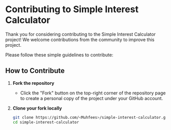 # Contributing to Simple Interest Calculator

Thank you for considering contributing to the Simple Interest Calculator project! We welcome contributions from the community to improve this project.

Please follow these simple guidelines to contribute:

## How to Contribute

1. **Fork the repository**
   - Click the "Fork" button on the top-right corner of the repository page to create a personal copy of the project under your GitHub account.

2. **Clone your fork locally**
   ```bash
   git clone https://github.com/<Muhfees>/simple-interest-calculator.git
   cd simple-interest-calculator
